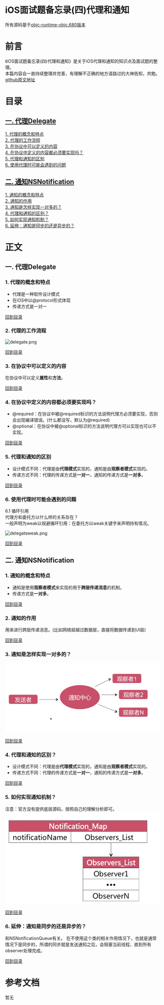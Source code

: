 # iOS面试题备忘录(四)代理和通知
所有源码基于[objc-runtime-objc.680版本](https://opensource.apple.com/source/objc4/)  

# 前言
《iOS面试题备忘录(四)代理和通知》是关于iOS代理和通知的知识点及面试题的整理。  
本篇内容会一直持续整理并完善，有理解不正确的地方请路过的大神告知，共勉。  
[github原文地址](https://github.com/mickychiang/iOSInterviewMemo/blob/master/InterviewSummary/DelegateAndNSNotification.md)

<span id="jump"><h1>目录</h1></span>

[<span id="jump-1"><h2>一. 代理Delegate</h2></span>](#1)
[<span id="jump-1-1">1. 代理的概念和特点</span>](#1-1)  
[<span id="jump-1-2">2. 代理的工作流程</span>](#1-2)  
[<span id="jump-1-3">3. 在协议中可以定义的内容</span>](#1-3)  
[<span id="jump-1-4">4. 在协议中定义的内容都必须要实现吗？</span>](#1-4)  
[<span id="jump-1-5">5. 代理和通知的区别</span>](#1-5)  
[<span id="jump-1-6">6. 使用代理时可能会遇到的问题</span>](#1-6)  

[<span id="jump-2"><h2>二. 通知NSNotification</h2></span>](#2)
[<span id="jump-2-1">1. 通知的概念和特点</span>](#2-1)  
[<span id="jump-2-2">2. 通知的作用</span>](#2-2)  
[<span id="jump-2-3">3. 通知是怎样实现一对多的？</span>](#2-3)  
[<span id="jump-2-4">4. 代理和通知的区别？</span>](#2-4)  
[<span id="jump-2-5">5. 如何实现通知机制？</span>](#2-5)  
[<span id="jump-2-6">6. 延伸：通知是同步的还是异步的？</span>](#2-6)

# 正文

<h2 id="1">一. 代理Delegate</h2>

<h3 id="1-1">1. 代理的概念和特点</h3>

- 代理是一种软件设计模式  
- 在iOS中以@protocol形式体现  
- 传递方式是一对一  

[回到目录](#jump-1)


<h3 id="1-2">2. 代理的工作流程</h3>

<!-- ![代理的工作流程](./images/delegate/delegate.png) -->
![delegate.png](https://ae01.alicdn.com/kf/H43a1e624a7ac42c489fa377dd63191deg.jpg)

[回到目录](#jump-1)


<h3 id="1-3">3. 在协议中可以定义的内容</h3>

在协议中可以定义**属性**和**方法**。

[回到目录](#jump-1)


<h3 id="1-4">4. 在协议中定义的内容都必须要实现吗？</h3>

- @required：在协议中被@required标识的方法说明代理方必须要实现，否则会出现编译错误。(什么都没写，默认为@required)
- @optional：在协议中被@optional标识的方法说明代理方可以实现也可以不实现。

[回到目录](#jump-1)


<h3 id="1-5">5. 代理和通知的区别</h3>

- 设计模式不同：代理是由**代理模式**实现的，通知是由**观察者模式**实现的。
- 传递方式不同：代理的传递方式是**一对一**，通知的传递方式是**一对多**。

[回到目录](#jump-1)


<h3 id="1-6">6. 使用代理时可能会遇到的问题</h3>

6.1 循环引用  
代理方和委托方以什么样的关系存在？    
一般声明为weak以规避循环引用：在委托方以weak关键字来声明持有情况。
<!-- ![代理方和委托方的关系](./images/delegate/delegateweak.png) -->
![delegateweak.png](https://ae01.alicdn.com/kf/Hb894f066728b4e418bc6002d964f9940l.jpg)

[回到目录](#jump-1)



<h2 id="2">二. 通知NSNotification</h2>

<h3 id="2-1">1. 通知的概念和特点</h3>

- 通知是使用**观察者模式**来实现的用于**跨层传递消息**的机制。
- 传递方式是**一对多**。

[回到目录](#jump-2)


<h3 id="2-2">2. 通知的作用</h3>

用来进行跨层传递消息。(比如网络层越过数据层，直接将数据传递到UI层)

[回到目录](#jump-2)


<h3 id="2-3">3. 通知是怎样实现一对多的？</h3>

![通知的传递方式是一对多](./images/NSNotification/NSNotification.png)

[回到目录](#jump-2)


<h3 id="2-4">4. 代理和通知的区别？</h3>

- 设计模式不同：代理是由**代理模式**实现的，通知是由**观察者模式**实现的。
- 传递方式不同：代理的传递方式是**一对一**，通知的传递方式是**一对多**。

[回到目录](#jump-2)


<h3 id="2-5">5. 如何实现通知机制？</h3>

注意：官方没有提供底层源码，按照自己的理解分析即可。
![通知机制](./images/NSNotification/NSNotification2.png)

[回到目录](#jump-2)


<h3 id="2-6">6. 延伸：通知是同步的还是异步的？</h3>

和NSNotificationQueue有关。
在不使用这个类的相关作用情况下，也就是通常情况下是同步的，所谓的同步就是发送通知之后，会阻塞当前线程，直到所有observer处理完成。

[回到目录](#jump-2)


# 参考文档

暂无